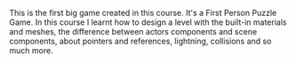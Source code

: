 This is the first big game created in this course. 
It's a First Person Puzzle Game. 
In this course I learnt how to design a level with the built-in materials and meshes, the difference between actors components and scene components, about pointers and references, lightning, collisions and so much more.

